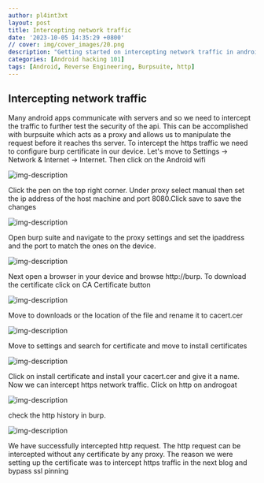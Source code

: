 ```yaml
---
author: pl4int3xt
layout: post
title: Intercepting network traffic
date: '2023-10-05 14:35:29 +0800'
// cover: img/cover_images/20.png
description: "Getting started on intercepting network traffic in android applications and manipulate requests send by the API"
categories: [Android hacking 101]
tags: [Android, Reverse Engineering, Burpsuite, http]
---
```


## Intercepting network traffic
Many android apps communicate with servers and so we need to intercept the traffic to further test the security of the api. This can be accomplished with burpsuite which acts as a proxy and allows us to manipulate the request before it reaches ths server. To intercept the https traffic we need to configure burp certificate in our device. Let's move to Settings -> Network & Internet -> Internet. Then click on the Android wifi

![img-description](/img/network-interception/2.png)

Click the pen on the top right corner. Under proxy select manual then set the ip address of the host machine and port 8080.Click save to save the changes

![img-description](/img/network-interception/3.png)

Open burp suite and navigate to the proxy settings and set the ipaddress and the port to match the ones on the device.

![img-description](/img/network-interception/4.png)

Next open a browser in your device and browse http://burp. To download the certificate click on CA Certificate button

![img-description](/img/network-interception/5.png)

Move to downloads or the location of the file and rename it to cacert.cer

![img-description](/img/network-interception/6.png)

Move to settings and search for certificate and move to install certificates

![img-description](/img/network-interception/7.png)

Click on install certificate and install your cacert.cer and give it a name. Now we can intercept https network traffic. Click on http on androgoat

![img-description](/img/network-interception/1.png)

check the http history in burp.

![img-description](/img/network-interception/8.png)

We have successfully intercepted http request. The http request can be intercepted without any certificate by any proxy. The reason we were setting up the certificate was to intercept https traffic in the next blog and bypass ssl pinning